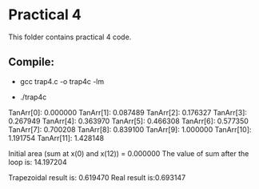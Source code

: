 # Practical 4

This folder contains practical 4 code.

## Compile:

* gcc trap4.c -o trap4c -lm

* ./trap4c

TanArr[0]: 0.000000
TanArr[1]: 0.087489
TanArr[2]: 0.176327
TanArr[3]: 0.267949
TanArr[4]: 0.363970
TanArr[5]: 0.466308
TanArr[6]: 0.577350
TanArr[7]: 0.700208
TanArr[8]: 0.839100
TanArr[9]: 1.000000
TanArr[10]: 1.191754
TanArr[11]: 1.428148

Initial area (sum at x(0) and x(12)) = 0.000000
The value of sum after the loop is: 14.197204

Trapezoidal result is: 0.619470
Real result is:0.693147